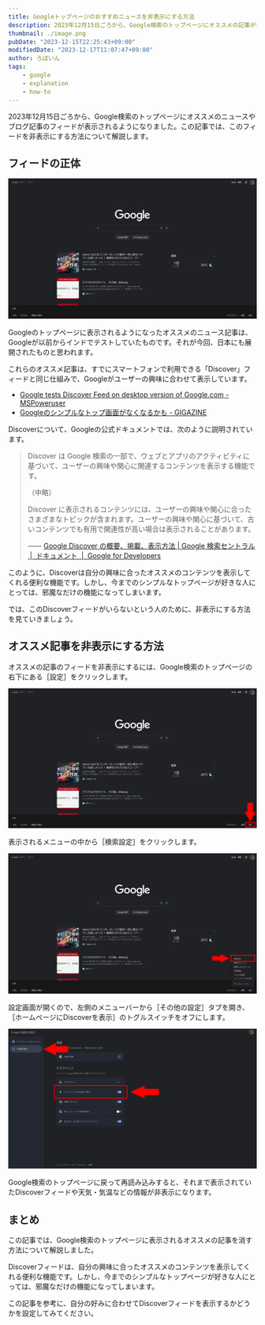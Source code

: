 ```yaml
---
title: Googleトップページのおすすめニュースを非表示にする方法
description: 2023年12月15日ごろから、Google検索のトップページにオススメの記事が表示されるようになりました。この記事では、このオススメの記事を非表示にする方法について解説します。
thumbnail: ./image.png
pubDate: "2023-12-15T22:25:43+09:00"
modifiedDate: "2023-12-17T11:07:47+09:00"
author: ろぼいん
tags:
    - google
    - explanation
    - how-to
---
```


2023年12月15日ごろから、Google検索のトップページにオススメのニュースやブログ記事のフィードが表示されるようになりました。この記事では、このフィードを非表示にする方法について解説します。

## フィードの正体

![Google検索のトップページのスクリーンショット。検索ボックスの下に現在の天気とオススメの記事のフィードが表示されている](./image.png)

Googleのトップページに表示されるようになったオススメのニュース記事は、Googleが以前からインドでテストしていたものです。それが今回、日本にも展開されたものと思われます。

これらのオススメ記事は、すでにスマートフォンで利用できる「Discover」フィードと同じ仕組みで、Googleがユーザーの興味に合わせて表示しています。

- [Google tests Discover Feed on desktop version of Google.com - MSPoweruser](https://mspoweruser.com/google-new-desktop-homepage-with-discover-feed/)
- [Googleのシンプルなトップ画面がなくなるかも - GIGAZINE](https://gigazine.net/news/20231016-google-discover-feed/)

Discoverについて、Googleの公式ドキュメントでは、次のように説明されています。

> Discover は Google 検索の一部で、ウェブとアプリのアクティビティに基づいて、ユーザーの興味や関心に関連するコンテンツを表示する機能です。
>
> （中略）
>
> Discover に表示されるコンテンツには、ユーザーの興味や関心に合ったさまざまなトピックが含まれます。ユーザーの興味や関心に基づいて、古いコンテンツでも有用で関連性が高い場合は表示されることがあります。
>
> —— [Google Discover の概要、掲載、表示方法 | Google 検索セントラル  |  ドキュメント  |  Google for Developers](https://developers.google.com/search/docs/appearance/google-discover?hl=ja)

このように、Discoverは自分の興味に合ったオススメのコンテンツを表示してくれる便利な機能です。しかし、今までのシンプルなトップページが好きな人にとっては、邪魔なだけの機能になってしまいます。

では、このDiscoverフィードがいらないという人のために、非表示にする方法を見ていきましょう。

## オススメ記事を非表示にする方法

オススメの記事のフィードを非表示にするには、Google検索のトップページの右下にある［設定］をクリックします。

![Google検索のトップページのスクリーンショット。右下の設定ボタンが赤い矢印で強調されている](./image-1.png)

表示されるメニューの中から［検索設定］をクリックします。

![Google検索のトップページのスクリーンショット。右下にメニューが表示されており、［検索設定］が赤い矢印と枠線で強調されている](./image-2.png)

設定画面が開くので、左側のメニューバーから［その他の設定］タブを開き、［ホームページにDiscoverを表示］のトグルスイッチをオフにします。

![Google検索の設定ページのスクリーンショット。左側の［その他の設定］のタブのボタンと、［ホームページにDiscoverを表示］セクションがそれぞれ赤い矢印と枠線で強調されている](./image-3.png)

Google検索のトップページに戻って再読み込みすると、それまで表示されていたDiscoverフィードや天気・気温などの情報が非表示になります。

## まとめ

この記事では、Google検索のトップページに表示されるオススメの記事を消す方法について解説しました。

Discoverフィードは、自分の興味に合ったオススメのコンテンツを表示してくれる便利な機能です。しかし、今までのシンプルなトップページが好きな人にとっては、邪魔なだけの機能になってしまいます。

この記事を参考に、自分の好みに合わせてDiscoverフィードを表示するかどうかを設定してみてください。

